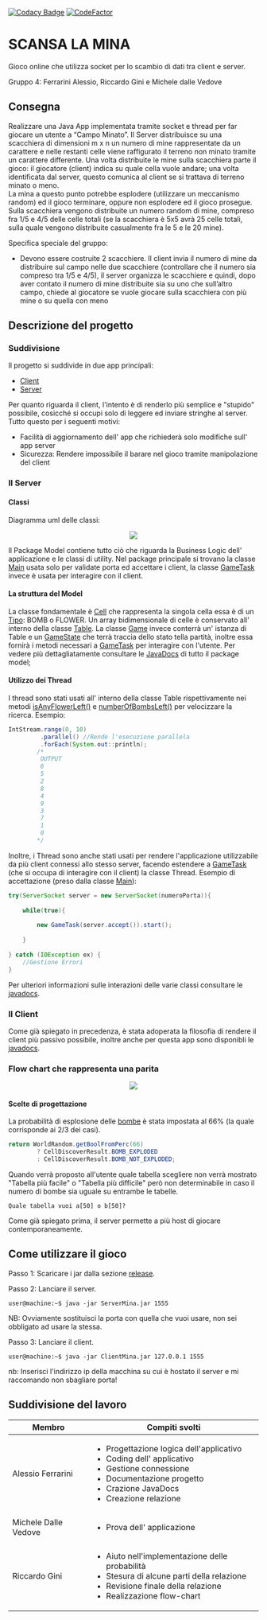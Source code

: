 [![Codacy Badge](https://api.codacy.com/project/badge/Grade/8bacc2714a1c458ab26503f7aa763ebf)](https://www.codacy.com/app/AlecsFerra/PratoFioritoProgettoScuola?utm_source=github.com&amp;utm_medium=referral&amp;utm_content=AlecsFerra/PratoFioritoProgettoScuola&amp;utm_campaign=Badge_Grade) [![CodeFactor](https://www.codefactor.io/repository/github/alecsferra/pratofioritoprogettoscuola/badge)](https://www.codefactor.io/repository/github/alecsferra/pratofioritoprogettoscuola)

# SCANSA LA MINA
Gioco online che utilizza socket per lo scambio di dati tra client e server.

Gruppo 4: Ferrarini Alessio, Riccardo Gini e Michele dalle Vedove

## Consegna
Realizzare una Java App implementata tramite socket e thread per far giocare un utente a “Campo Minato”. 
Il Server distribuisce su una scacchiera di dimensioni m x n un numero di mine rappresentate da un carattere e nelle restanti celle viene raffigurato il terreno non minato tramite un carattere differente. 
Una volta distribuite le mine sulla scacchiera parte il gioco: il giocatore (client) indica su quale cella vuole andare; una volta identificata dal server, questo comunica al client se si trattava di terreno minato o meno.  
La mina a questo punto potrebbe esplodere (utilizzare un meccanismo random) ed il gioco terminare, oppure non esplodere ed il gioco prosegue. Sulla scacchiera vengono distribuite un numero random di mine, compreso fra 1/5 e 4/5 delle celle totali (se la scacchiera è 5x5 avrà 25 celle totali, sulla quale vengono distribuite casualmente fra le 5 e le 20 mine).

Specifica speciale del gruppo:
 - Devono essere costruite 2 scacchiere. Il client invia il numero di mine da distribuire sul campo nelle due scacchiere (controllare che il numero sia compreso tra 1/5 e 4/5), il server organizza le scacchiere e quindi, dopo aver contato il numero di mine distribuite sia su uno che sull’altro campo, chiede al giocatore se vuole giocare sulla scacchiera con più mine o su quella con meno

## Descrizione del progetto
### Suddivisione
Il progetto si suddivide in due app principali:
 - [Client](https://github.com/AlecsFerra/PratoFioritoProgettoScuola/tree/master/client/src/it/gruppoa/clientmina)
 - [Server](https://github.com/AlecsFerra/PratoFioritoProgettoScuola/tree/master/server/src/it/gruppoa/servermina)

Per quanto riguarda il client, l'intento è di renderlo più semplice e "stupido" possibile, cosicché si occupi solo di leggere ed inviare stringhe al server.
Tutto questo per i seguenti motivi:
 - Facilità di aggiornamento dell' app che richiederà solo modifiche sull' app server
 - Sicurezza: Rendere impossibile il barare nel gioco tramite manipolazione del client

### Il Server
#### Classi
Diagramma uml delle classi:
<p align="center">
    <img src="https://github.com/AlecsFerra/PratoFioritoProgettoScuola/blob/master/assets/UMLServer.PNG?raw=true"/>
</p>

Il Package Model contiene tutto ciò che riguarda la Business Logic dell' applicazione e le classi di utility.
Nel package principale si trovano la classe [Main](https://github.com/AlecsFerra/PratoFioritoProgettoScuola/blob/master/server/src/it/gruppoa/servermina/Main.java) usata solo per validate porta ed accettare i client, la classe [GameTask](https://github.com/AlecsFerra/PratoFioritoProgettoScuola/blob/master/server/src/it/gruppoa/servermina/GameTask.java) invece è usata per interagire con il client.

#### La struttura del Model
La classe fondamentale è [Cell](https://github.com/AlecsFerra/PratoFioritoProgettoScuola/blob/master/server/src/it/gruppoa/servermina/model/Cell.java) che rappresenta la singola cella essa è di un [Tipo](https://github.com/AlecsFerra/PratoFioritoProgettoScuola/blob/c935da4c94b1c359b247b3fa72d5b50320777270/server/src/it/gruppoa/servermina/model/Cell.java#L69): BOMB o FLOWER.
Un array bidimensionale di celle è conservato all' interno della classe [Table](https://github.com/AlecsFerra/PratoFioritoProgettoScuola/blob/master/server/src/it/gruppoa/servermina/model/Table.java).
La classe [Game](https://github.com/AlecsFerra/PratoFioritoProgettoScuola/blob/master/server/src/it/gruppoa/servermina/model/Game.java) invece conterrà un' istanza di Table e un [GameState](https://github.com/AlecsFerra/PratoFioritoProgettoScuola/blob/master/server/src/it/gruppoa/servermina/model/GameState.java) che terrà traccia dello stato tella partità, inoltre essa fornirà i metodi necessari a [GameTask](https://github.com/AlecsFerra/PratoFioritoProgettoScuola/blob/master/server/src/it/gruppoa/servermina/GameTask.java) per interagire con l'utente.
Per vedere più dettagliatamente consultare le [JavaDocs](https://alecsferra.github.io/PratoFioritoProgettoScuola/javadoc-server/) di tutto il package model;

#### Utilizzo dei Thread
I thread sono stati usati all' interno della classe Table rispettivamente nei metodi [isAnyFlowerLeft()](https://github.com/AlecsFerra/PratoFioritoProgettoScuola/blob/ccbbfbb6914d38f67458a5054fa55e3d8791ac2a/server/src/it/gruppoa/servermina/model/Table.java#L109) e [numberOfBombsLeft()](https://github.com/AlecsFerra/PratoFioritoProgettoScuola/blob/ccbbfbb6914d38f67458a5054fa55e3d8791ac2a/server/src/it/gruppoa/servermina/model/Table.java#L95) per velocizzare la ricerca.
Esempio:
```java
IntStream.range(0, 10)
         .parallel() //Rende l'esecuzione parallela
         .forEach(System.out::println);
        /*
         OUTPUT
         6
         5
         2
         8
         4
         9
         3
         7
         1
         0
        */
```
Inoltre, i Thread sono anche stati usati per rendere l'applicazione utilizzabile da più client connessi allo stesso server, facendo estendere a [GameTask](https://github.com/AlecsFerra/PratoFioritoProgettoScuola/blob/c51b393ca0a58af7df9feee7bcd1f4be757419b4/server/src/it/gruppoa/servermina/GameTask.java#L19) (che si occupa di interagire con il client) la classe Thread.
Esempio di accettazione (preso dalla classe [Main](https://github.com/AlecsFerra/PratoFioritoProgettoScuola/blob/master/server/src/it/gruppoa/servermina/Main.java)):
```java
try(ServerSocket server = new ServerSocket(numeroPorta)){
            
    while(true){
                
        new GameTask(server.accept()).start();
                
    }
            
} catch (IOException ex) {
    //Gestione Errori
}  
```
Per ulteriori informazioni sulle interazioni delle varie classi consultare le [javadocs](https://alecsferra.github.io/PratoFioritoProgettoScuola/javadoc-server/).

### Il Client
Come già spiegato in precedenza, è stata adoperata la filosofia di rendere il client più passivo possibile, inoltre anche per questa app sono disponibli le [javadocs](https://alecsferra.github.io/PratoFioritoProgettoScuola/javadoc-client/).

### Flow chart che rappresenta una parita

<p align="center">
    <img src="https://raw.githubusercontent.com/AlecsFerra/PratoFioritoProgettoScuola/master/assets/AppFlow.png"/>
</p>

#### Scelte di progettazione
La probabilità di esplosione delle [bombe](https://github.com/AlecsFerra/PratoFioritoProgettoScuola/blob/c51b393ca0a58af7df9feee7bcd1f4be757419b4/server/src/it/gruppoa/servermina/model/Cell.java#L42) è stata impostata al 66% (la quale corrisponde ai 2/3 dei casi).
```java
return WorldRandom.getBoolFromPerc(66)
        ? CellDiscoverResult.BOMB_EXPLODED
        : CellDiscoverResult.BOMB_NOT_EXPLODED;
```
Quando verrà proposto all'utente quale tabella scegliere non verrà mostrato "Tabella più facile" o "Tabella più difficile" però non determinabile in caso il numero di bombe sia uguale su entrambe le tabelle.
```console
Quale tabella vuoi a[50] o b[50]?
```
Come già spiegato prima, il server permette a più host di giocare contemporaneamente.

## Come utilizzare il gioco
Passo 1: Scaricare i jar dalla sezione [release](https://github.com/AlecsFerra/PratoFioritoProgettoScuola/releases/tag/Official).

Passo 2: Lanciare il server.
```console
user@machine:~$ java -jar ServerMina.jar 1555
```
NB: Ovviamente sostituisci la porta con quella che vuoi usare, non sei obbligato ad usare la stessa.

Passo 3: Lanciare il client.
```console
user@machine:~$ java -jar ClientMina.jar 127.0.0.1 1555
```
nb: Inserisci l'indirizzo ip della macchina su cui è hostato il server e mi raccomando non sbagliare porta!
## Suddivisione del lavoro
| Membro               | Compiti svolti                                                                                                                                                                                                    |
|----------------------|-------------------------------------------------------------------------------------------------------------------------------------------------------------------------------------------------------------------|
| Alessio Ferrarini    | <ul> <li>Progettazione logica dell'applicativo</li> <li>Coding dell' applicativo</li> <li>Gestione connessione</li> <li>Documentazione progetto</li> <li>Crazione JavaDocs</li> <li>Creazione relazione</li> </ul> |
| Michele Dalle Vedove | <ul> <li> Prova dell' applicazione</li> </ul>                                                                                                                                                                   |
| Riccardo Gini        | <ul> <li>Aiuto nell'implementazione delle probabilità</li> <li>Stesura di alcune parti della relazione </li> <li>Revisione finale della relazione</li> <li>Realizzazione flow-chart</li></ul>                                                                                                                                                                                  |
